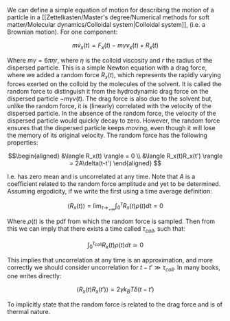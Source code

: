 We can define a simple equation of motion for describing the motion of a particle in a [[Zettelkasten/Master's degree/Numerical methods for soft matter/Molecular dynamics/Colloidal system|Colloidal system]], (i.e. a Brownian motion). For one component:

$$ m\dot{v}_x(t) = F_x(t) - m\gamma v_x(t) + R_x(t) $$

Where $m\gamma = 6 \pi \eta r$, where $\eta$ is the colloid viscosity and $r$ the radius of the dispersed particle.
This is a simple Newton equation with a drag force, where we added a random force $R_x(t)$, which represents the rapidly varying forces exerted on the colloid by the molecules of the solvent. It is called the random force to
distinguish it from the hydrodynamic drag force on the dispersed particle $- m\gamma v(t)$. The drag force is also due to the solvent but, unlike the random force, it is (linearly) correlated with the velocity of the dispersed particle. In the absence of the random force, the velocity of the dispersed particle would quickly decay to zero. However, the random force ensures that the dispersed particle keeps moving, even though it will lose the memory of its original velocity.
The random force has the following properties:

$$\begin{aligned}
&\langle R_x(t) \rangle = 0 \\
&\langle R_x(t)R_x(t') \rangle = 2A\delta(t-t')
\end{aligned}
$$


I.e. has zero mean and is uncorrelated at any time.
Note that $A$ is a coefficient related to the random force amplitude and yet to be determined.
Assuming ergodicity, if we write the first using a time average definition:

$$ \langle R_x(t) \rangle = \lim_{\tau\to_{+\infty}}\int_0^\tau R_x(t)\rho(t)dt =0$$

Where $\rho(t)$ is the pdf from which the random force is sampled. Then from this we can imply that there exists a time called $\tau_{coll}$, such that:

$$\int_0^{\tau_{coll}} R_x(t)\rho(t)dt \simeq 0$$

This implies that uncorrelation at any time is an approximation, and more correctly we should consider uncorrelation for $t-t' \gg \tau_{coll}$.
In many books, one writes directly:

$$ \langle R_x(t)R_x(t') \rangle = 2\gamma k_BT\delta(t-t') $$

To implicitly state that the random force is related to the drag force and is of thermal nature.